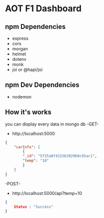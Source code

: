 # AOT F1 Dashboard

## npm Dependencies
- express
- cors
- morgan
- helmet
- dotenv
- monk
- joi or @hapi/joi

## npm Dev Dependencies
- nodemon

## How it's works

you can display every data in mongo db
-GET-
- http://localhost:5000
```JSON
{
    "carInfo": [
        {
        "_id": "5f25a0f43256392960c95ac1",
        "temp": "10"
        }
    ]
}
```

-POST-
- http://localhost:5000/api?temp=10

```JSON
{
    Status : "Success"
}
```
